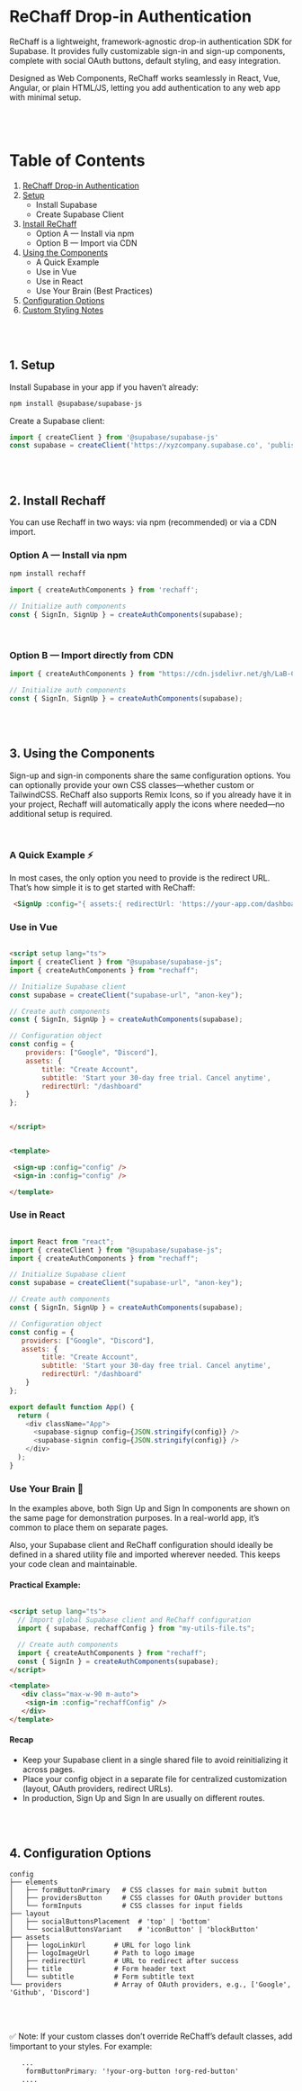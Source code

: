 # ReChaff Drop-in Authentication

ReChaff is a lightweight, framework-agnostic drop-in authentication SDK for Supabase. It provides fully customizable sign-in and sign-up components, complete with social OAuth buttons, default styling, and easy integration.

Designed as Web Components, ReChaff works seamlessly in React, Vue, Angular, or plain HTML/JS, letting you add authentication to any web app with minimal setup.

<br><br>

# Table of Contents

1. [ReChaff Drop-in Authentication](#rechaff-drop-in-authentication)  
2. [Setup](#1-setup)  
    - Install Supabase  
    - Create Supabase Client  
3. [Install ReChaff](#2-install-rechaff)  
    - Option A — Install via npm  
    - Option B — Import via CDN  
4. [Using the Components](#3-using-the-components)  
    - A Quick Example  
    - Use in Vue  
    - Use in React  
    - Use Your Brain (Best Practices)  
5. [Configuration Options](#4-configuration-options)  
6. [Custom Styling Notes](#custom-styling-notes)

<br><br>

## 1. Setup

Install Supabase in your app if you haven’t already:

```bash
npm install @supabase/supabase-js
```

Create a Supabase client:

```js
import { createClient } from '@supabase/supabase-js'
const supabase = createClient('https://xyzcompany.supabase.co', 'publishable-or-anon-key')
```

<br><br>


## 2. Install Rechaff
You can use Rechaff in two ways: via npm (recommended) or via a CDN import.

### Option A — Install via npm
```bash
npm install rechaff
```


```js
import { createAuthComponents } from 'rechaff';

// Initialize auth components
const { SignIn, SignUp } = createAuthComponents(supabase);
```

<br>

### Option B — Import directly from CDN
```js
import { createAuthComponents } from "https://cdn.jsdelivr.net/gh/LaB-CH3/rechaff@refs/heads/main/dist/Auth.js";

// Initialize auth components
const { SignIn, SignUp } = createAuthComponents(supabase);
```

<br><br>

## 3. Using the Components

Sign-up and sign-in components share the same configuration options. You can optionally provide your own CSS classes—whether custom or TailwindCSS.
ReChaff also supports Remix Icons, so if you already have it in your project, Rechaff will automatically apply the icons where needed—no additional setup is required.

<br>

### A Quick Example ⚡
In most cases, the only option you need to provide is the redirect URL. That’s how simple it is to get started with ReChaff:

```html
 <SignUp :config="{ assets:{ redirectUrl: 'https://your-app.com/dashboard' } }" />

```



### Use in Vue

```html

<script setup lang="ts">
import { createClient } from "@supabase/supabase-js";
import { createAuthComponents } from "rechaff";

// Initialize Supabase client
const supabase = createClient("supabase-url", "anon-key");

// Create auth components
const { SignIn, SignUp } = createAuthComponents(supabase);

// Configuration object
const config = {
    providers: ["Google", "Discord"],
    assets: { 
        title: "Create Account", 
        subtitle: 'Start your 30-day free trial. Cancel anytime', 
        redirectUrl: "/dashboard" 
    }
};


</script>


<template>

 <sign-up :config="config" />
 <sign-in :config="config" />

</template>

```


### Use in React

```js

import React from "react";
import { createClient } from "@supabase/supabase-js";
import { createAuthComponents } from "rechaff";

// Initialize Supabase client
const supabase = createClient("supabase-url", "anon-key");

// Create auth components
const { SignIn, SignUp } = createAuthComponents(supabase);

// Configuration object
const config = {
   providers: ["Google", "Discord"],
   assets: { 
        title: "Create Account", 
        subtitle: 'Start your 30-day free trial. Cancel anytime', 
        redirectUrl: "/dashboard" 
    }
};

export default function App() {
  return (
    <div className="App">
      <supabase-signup config={JSON.stringify(config)} />
      <supabase-signin config={JSON.stringify(config)} />
    </div>
  );
}


```


### Use Your Brain 🧠

In the examples above, both Sign Up and Sign In components are shown on the same page for demonstration purposes. In a real-world app, it’s common to place them on separate pages.

Also, your Supabase client and ReChaff configuration should ideally be defined in a shared utility file and imported wherever needed. This keeps your code clean and maintainable.

#### Practical Example:

```html

<script setup lang="ts">
  // Import global Supabase client and ReChaff configuration
  import { supabase, rechaffConfig } from "my-utils-file.ts";

  // Create auth components
  import { createAuthComponents } from "rechaff";
  const { SignIn } = createAuthComponents(supabase);
</script>

<template>
   <div class="max-w-90 m-auto">
    <sign-in :config="rechaffConfig" />
   </div>
</template>

```

#### Recap
- Keep your Supabase client in a single shared file to avoid reinitializing it across pages.
- Place your config object in a separate file for centralized customization (layout, OAuth providers, redirect URLs).
- In production, Sign Up and Sign In are usually on different routes.


<br><br>


## 4. Configuration Options

```text
config
├── elements
│   ├── formButtonPrimary   # CSS classes for main submit button
│   ├── providersButton     # CSS classes for OAuth provider buttons
│   └── formInputs          # CSS classes for input fields
├── layout
│   ├── socialButtonsPlacement  # 'top' | 'bottom'
│   └── socialButtonsVariant    # 'iconButton' | 'blockButton'
├── assets
│   ├── logoLinkUrl       # URL for logo link
│   ├── logoImageUrl      # Path to logo image
│   ├── redirectUrl       # URL to redirect after success
│   ├── title             # Form header text
│   └── subtitle          # Form subtitle text
└── providers             # Array of OAuth providers, e.g., ['Google', 'Github', 'Discord']
```


<br><br>

✅ Note: If your custom classes don’t override ReChaff’s default classes, add !important to your styles. For example: 

```css
   ...
    formButtonPrimary: '!your-org-button !org-red-button'
   ....
```